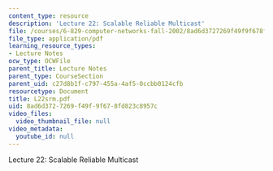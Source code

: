 ```yaml
---
content_type: resource
description: 'Lecture 22: Scalable Reliable Multicast'
file: /courses/6-829-computer-networks-fall-2002/8ad6d3727269f49f9f678fd823c8957c_L22srm.pdf
file_type: application/pdf
learning_resource_types:
- Lecture Notes
ocw_type: OCWFile
parent_title: Lecture Notes
parent_type: CourseSection
parent_uid: c27d8b1f-c797-455a-4af5-0ccbb0124cfb
resourcetype: Document
title: L22srm.pdf
uid: 8ad6d372-7269-f49f-9f67-8fd823c8957c
video_files:
  video_thumbnail_file: null
video_metadata:
  youtube_id: null
---
```

Lecture 22: Scalable Reliable Multicast